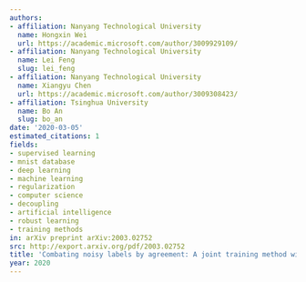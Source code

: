 ```yaml
---
authors:
- affiliation: Nanyang Technological University
  name: Hongxin Wei
  url: https://academic.microsoft.com/author/3009929109/
- affiliation: Nanyang Technological University
  name: Lei Feng
  slug: lei_feng
- affiliation: Nanyang Technological University
  name: Xiangyu Chen
  url: https://academic.microsoft.com/author/3009308423/
- affiliation: Tsinghua University
  name: Bo An
  slug: bo_an
date: '2020-03-05'
estimated_citations: 1
fields:
- supervised learning
- mnist database
- deep learning
- machine learning
- regularization
- computer science
- decoupling
- artificial intelligence
- robust learning
- training methods
in: arXiv preprint arXiv:2003.02752
src: http://export.arxiv.org/pdf/2003.02752
title: 'Combating noisy labels by agreement: A joint training method with co-regularization'
year: 2020
---
```


